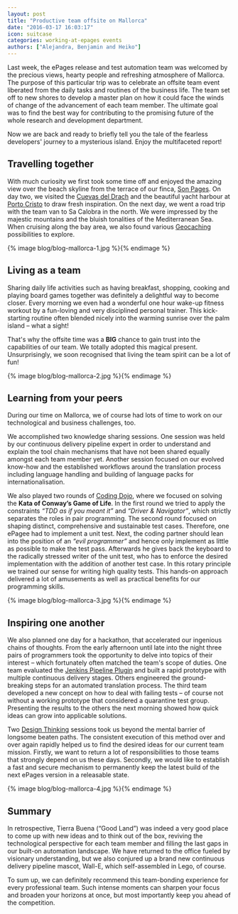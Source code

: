 ```yaml
---
layout: post
title: "Productive team offsite on Mallorca"
date: "2016-03-17 16:03:17"
icon: suitcase
categories: working-at-epages events
authors: ["Alejandra, Benjamin and Heiko"]
---
```


Last week, the ePages release and test automation team was welcomed by the precious views, hearty people and refreshing atmosphere of Mallorca. The purpose of this particular trip was to celebrate an offsite team event liberated from the daily tasks and routines of the business life. The team set off to new shores to develop a master plan on how it could face the winds of change of the advancement of each team member. The ultimate goal was to find the best way for contributing to the promising future of the whole research and development department.

Now we are back and ready to briefly tell you the tale of the fearless developers' journey to a mysterious island. Enjoy the multifaceted report!

## Travelling together

With much curiosity we first took some time off and enjoyed the amazing view over the beach skyline from the terrace of our finca, [Son Pages](http://sonpages.com). On day two, we visited the [Cuevas del Drach](http://www.cuevasdeldrach.com) and the beautiful yacht harbour at [Porto Cristo](http://www.portocristo.org/) to draw fresh inspiration. On the next day, we went a road trip with the team van to Sa Calobra in the north. We were impressed by the majestic mountains and the bluish tonalities of the Mediterranean Sea. When cruising along the bay area, we also found various [Geocaching](https://www.geocaching.com) possibilities to explore.

{% image blog/blog-mallorca-1.jpg %}{% endimage %}

## Living as a team

Sharing daily life activities such as having breakfast, shopping, cooking and playing board games together was definitely a delightful way to become closer. Every morning we even had a wonderful one hour wake-up fitness workout by a fun-loving and very disciplined personal trainer. This kick-starting routine often blended nicely into the warming sunrise over the palm island – what a sight!

That's why the offsite time was a **BIG** chance to gain trust into the capabilities of our team. We totally adopted this magical present. Unsurprisingly, we soon recognised that living the team spirit can be a lot of fun!

{% image blog/blog-mallorca-2.jpg %}{% endimage %}

## Learning from your peers

During our time on Mallorca, we of course had lots of time to work on our technological and business challenges, too. 

We accomplished two knowledge sharing sessions. One session was held by our continuous delivery pipeline expert in order to understand and explain the tool chain mechanisms that have not been shared equally amongst each team member yet. Another session focused on our evolved know-how and the established workflows around the translation process including language handling and building of language packs for internationalisation.

We also played two rounds of [Coding Dojo](http://codingdojo.org), where we focused on solving the **Kata of Conway’s Game of Life**. In the first round we tried to apply the constraints _“TDD as if you meant it”_ and _“Driver & Navigator”_, which strictly separates the roles in pair programming. The second round focused on shaping distinct, comprehensive and sustainable test cases. Therefore, one ePagee had to implement a unit test. Next, the coding partner should lean into the position of an _“evil programmer”_ and hence only implement as little as possible to make the test pass. Afterwards he gives back the keyboard to the radically stressed writer of the unit test, who has to enforce the desired implementation with the addition of another test case. In this rotary principle we trained our sense for writing high quality tests. This hands-on approach delivered a lot of amusements as well as practical benefits for our programming skills.

{% image blog/blog-mallorca-3.jpg %}{% endimage %}

## Inspiring one another

We also planned one day for a hackathon, that accelerated our ingenious chains of thoughts. From the early afternoon until late into the night three pairs of programmers took the opportunity to delve into topics of their interest – which fortunately often matched the team's scope of duties. One team evaluated the [Jenkins Pipeline Plugin](https://wiki.jenkins-ci.org/display/JENKINS/Pipeline+Plugin) and built a rapid prototype with multiple continuous delivery stages. Others engineered the ground-breaking steps for an automated translation process. The third team developed a new concept on how to deal with failing tests – of course not without a working prototype that considered a quarantine test group. Presenting the results to the others the next morning showed how quick ideas can grow into applicable solutions.

Two [Design Thinking](http://hpi.de/school-of-design-thinking.html) sessions took us beyond the mental barrier of longsome beaten paths. The consistent execution of this method over and over again rapidly helped us to find the desired ideas for our current team mission. Firstly, we want to return a lot of responsibilities to those teams that strongly depend on us these days. Secondly, we would like to establish a fast and secure mechanism to permanently keep the latest build of the next ePages version in a releasable state.

{% image blog/blog-mallorca-4.jpg %}{% endimage %}

## Summary

In retrospective, Tierra Buena (“Good Land”) was indeed a very good place to come up with new ideas and to think out of the box, reviving the technological perspective for each team member and filling the last gaps in our built-on automation landscape. We have returned to the office fueled by visionary understanding, but we also conjured up a brand new continuous delivery pipeline mascot, Wall-E, which self-assembled in Lego, of course.

To sum up, we can definitely recommend this team-bonding experience for every professional team. Such intense moments can sharpen your focus and broaden your horizons at once, but most importantly keep you ahead of the competition.
